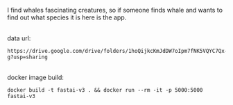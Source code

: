 I find whales fascinating creatures, so if someone finds whale and wants to find out what species it is here is the app.

<br>
data url: 

```
https://drive.google.com/drive/folders/1hoQijkcKmJdDW7oIpm7fNK5VQYC7Qx-g?usp=sharing
```

<br>
docker image build:

```
docker build -t fastai-v3 . && docker run --rm -it -p 5000:5000 fastai-v3
```

